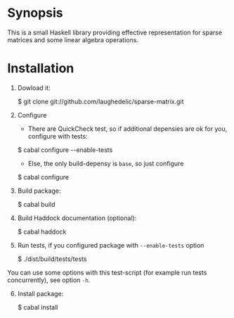 # Synopsis #

This is a small Haskell library providing effective representation for sparse matrices and some linear algebra operations.

# Installation #

1. Dowload it:

    $ git clone git://github.com/laughedelic/sparse-matrix.git

2. Configure
   - There are QuickCheck test, so if additional depensies are ok for you, configure with tests:

    $ cabal configure --enable-tests

   - Else, the only build-depensy is `base`, so just configure

    $ cabal configure

3. Build package:

    $ cabal build

4. Build Haddock documentation (optional):

    $ cabal haddock

5. Run tests, if you configured package with `--enable-tests` option

    $ ./dist/build/tests/tests

  You can use some options with this test-script (for example run tests concurrently), see option `-h`.

6. Install package:

    $ cabal install
